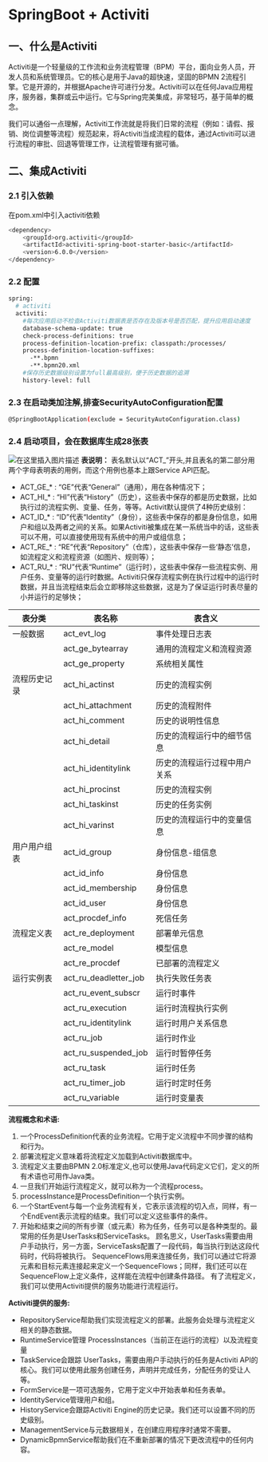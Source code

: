 # SpringBoot + Activiti 
## 一、什么是Activiti
Activiti是一个轻量级的工作流和业务流程管理（BPM）平台，面向业务人员，开发人员和系统管理员。它的核心是用于Java的超快速，坚固的BPMN 2流程引擎。它是开源的，并根据Apache许可进行分发。Activiti可以在任何Java应用程序，服务器，集群或云中运行。它与Spring完美集成，非常轻巧，基于简单的概念。

我们可以通俗一点理解，Activiti工作流就是将我们日常的流程（例如：请假、报销、岗位调整等流程）规范起来，将Activiti当成流程的载体，通过Activiti可以进行流程的审批、回退等管理工作，让流程管理有据可循。

## 二、集成Activiti
### 2.1 引入依赖
在pom.xml中引入activiti依赖
```bash
<dependency>
    <groupId>org.activiti</groupId>
    <artifactId>activiti-spring-boot-starter-basic</artifactId>
    <version>6.0.0</version>
</dependency>
```
### 2.2 配置
```bash
spring:
  # activiti
  activiti:
    #每次应用启动不检查Activiti数据表是否存在及版本号是否匹配，提升应用启动速度
    database-schema-update: true
    check-process-definitions: true
    process-definition-location-prefix: classpath:/processes/
    process-definition-location-suffixes:
      -**.bpmn
      -**.bpmn20.xml
    #保存历史数据级别设置为full最高级别，便于历史数据的追溯
    history-level: full
```
### 2.3 在启动类加注解,排查SecurityAutoConfiguration配置
```bash
@SpringBootApplication(exclude = SecurityAutoConfiguration.class)
```
### 2.4 启动项目，会在数据库生成28张表
![在这里插入图片描述](https://img-blog.csdnimg.cn/20201213224806836.png?x-oss-process=image/watermark,type_ZmFuZ3poZW5naGVpdGk,shadow_10,text_aHR0cHM6Ly9ibG9nLmNzZG4ubmV0L3UwMTQ1NTMwMjk=,size_16,color_FFFFFF,t_70#pic_center)
**表说明：**
表名默认以“ACT_”开头,并且表名的第二部分用两个字母表明表的用例，而这个用例也基本上跟Service API匹配。
- ACT_GE_* : “GE”代表“General”（通用），用在各种情况下；
- ACT_HI_* : “HI”代表“History”（历史），这些表中保存的都是历史数据，比如执行过的流程实例、变量、任务，等等。Activit默认提供了4种历史级别：
- ACT_ID_* : “ID”代表“Identity”（身份），这些表中保存的都是身份信息，如用户和组以及两者之间的关系。如果Activiti被集成在某一系统当中的话，这些表可以不用，可以直接使用现有系统中的用户或组信息；
- ACT_RE_* : “RE”代表“Repository”（仓库），这些表中保存一些‘静态’信息，如流程定义和流程资源（如图片、规则等）；
- ACT_RU_* : “RU”代表“Runtime”（运行时），这些表中保存一些流程实例、用户任务、变量等的运行时数据。Activiti只保存流程实例在执行过程中的运行时数据，并且当流程结束后会立即移除这些数据，这是为了保证运行时表尽量的小并运行的足够快；


| 表分类| 表名称| 表含义|
|--|--|--|
| 一般数据|act_evt_log | 事件处理日志表 |  |
| |	act_ge_bytearray	|通用的流程定义和流程资源|
| | act_ge_property|	系统相关属性|
|流程历史记录	| act_hi_actinst|	历史的流程实例|
| |act_hi_attachment | 历史的流程附件 | 
| |act_hi_comment | 历史的说明性信息 | 
| |act_hi_detail | 历史的流程运行中的细节信息 | 
| |act_hi_identitylink | 历史的流程运行过程中用户关系 | 
| |act_hi_procinst | 历史的流程实例 | 
| |act_hi_taskinst | 历史的任务实例 | 
| |act_hi_varinst | 历史的流程运行中的变量信息 | 
|用户用户组表 | act_id_group | 	身份信息-组信息 |
| |act_id_info | 身份信息 | 组信息 |
| |act_id_membership | 身份信息 | 用户和组关系的中间表 |
| |act_id_user | 身份信息 | -用户信息 |
| |act_procdef_info | 死信任务 | | 
|流程定义表 | act_re_deployment | 	部署单元信息 |
| |act_re_model | 模型信息 | | 
| |act_re_procdef | 已部署的流程定义 | | 
|运行实例表 | act_ru_deadletter_job | 	执行失败任务表 |
| |act_ru_event_subscr | 运行时事件 |  
| |act_ru_execution | 运行时流程执行实例 |  
| |act_ru_identitylink | 运行时用户关系信息 |  
| |act_ru_job | 运行时作业 |  
| |act_ru_suspended_job | 运行时暂停任务 |  
| |act_ru_task | 运行时任务 |  
| |act_ru_timer_job | 运行时定时任务 |  
| |act_ru_variable | 运行时变量表 |  



**流程概念和术语:**
1. 一个ProcessDefinition代表的业务流程。它用于定义流程中不同步骤的结构和行为。
2. 部署流程定义意味着将流程定义加载到Activiti数据库中。
3. 流程定义主要由BPMN 2.0标准定义,也可以使用Java代码定义它们，定义的所有术语也可用作Java类。
4. 一旦我们开始运行流程定义，就可以称为一个流程process。
5. processInstance是ProcessDefinition一个执行实例。
6. 一个StartEvent与每一个业务流程有关，它表示该流程的切入点，同样，有一个EndEvent表示流程的结束。我们可以定义这些事件的条件。
7. 开始和结束之间的所有步骤（或元素）称为任务，任务可以是各种类型的。最常用的任务是UserTasks和ServiceTasks。
顾名思义，UserTasks需要由用户手动执行，另一方面，ServiceTasks配置了一段代码，每当执行到达这段代码时，代码将被执行。
SequenceFlows用来连接任务，我们可以通过它将源元素和目标元素连接起来定义一个SequenceFlows；同样，我们还可以在SequenceFlow上定义条件，这样能在流程中创建条件路径。
有了流程定义，我们可以使用Activiti提供的服务功能进行流程运行。

**Activiti提供的服务:**
- RepositoryService帮助我们实现流程定义的部署。此服务会处理与流程定义相关的静态数据。
- RuntimeService管理 ProcessInstances（当前正在运行的流程）以及流程变量
- TaskService会跟踪 UserTasks，需要由用户手动执行的任务是Activiti API的核心。我们可以使用此服务创建任务，声明并完成任务，分配任务的受让人等。
- FormService是一项可选服务，它用于定义中开始表单和任务表单。
- IdentityService管理用户和组。
- HistoryService会跟踪Activiti Engine的历史记录。我们还可以设置不同的历史级别。
- ManagementService与元数据相关，在创建应用程序时通常不需要。
- DynamicBpmnService帮助我们在不重新部署的情况下更改流程中的任何内容。

